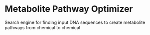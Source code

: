 # Metabolite Pathway Optimizer
Search engine for finding input DNA sequences to create metabolite pathways from chemical to chemical 
